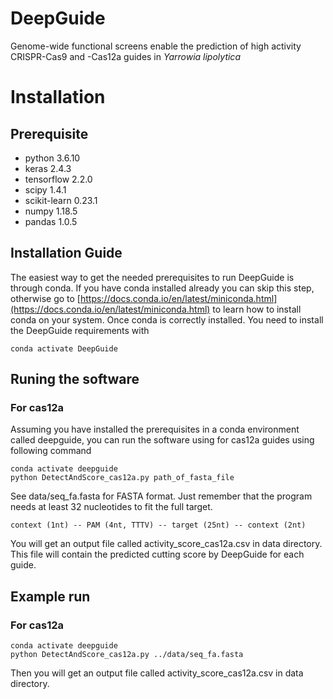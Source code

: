 # DeepGuide
Genome-wide functional screens enable the prediction of high activity CRISPR-Cas9 and -Cas12a guides in _Yarrowia lipolytica_
# Installation
## Prerequisite
- python 3.6.10
- keras 2.4.3
- tensorflow 2.2.0
- scipy 1.4.1
- scikit-learn 0.23.1
- numpy 1.18.5
- pandas 1.0.5
## Installation Guide
The easiest way to get the needed prerequisites to run DeepGuide is through conda. If you have conda installed already you can skip this step, otherwise go to [https://docs.conda.io/en/latest/miniconda.html](https://docs.conda.io/en/latest/miniconda.html) to learn how to install conda on your system. Once conda is correctly installed. You need to install the DeepGuide requirements with
```
conda activate DeepGuide
```
## Runing the software
### For cas12a
Assuming you have installed the prerequisites in a conda environment called deepguide, you can run the software using for cas12a guides using following command

```
conda activate deepguide
python DetectAndScore_cas12a.py path_of_fasta_file
```
See data/seq_fa.fasta for FASTA format. Just remember that the program needs at least 32 nucleotides to fit the full target.

```
context (1nt) -- PAM (4nt, TTTV) -- target (25nt) -- context (2nt)
```

You will get an output file called activity_score_cas12a.csv in data directory. This file will contain the predicted cutting score by DeepGuide for each guide.

## Example run
### For cas12a
```
conda activate deepguide
python DetectAndScore_cas12a.py ../data/seq_fa.fasta
```
Then you will get an output file called activity_score_cas12a.csv in data directory.
